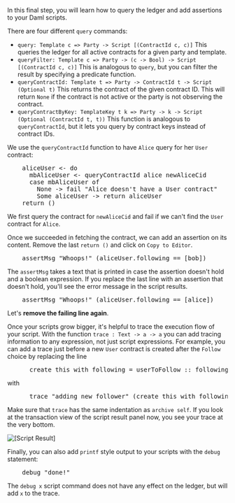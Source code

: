 In this final step, you will learn how to query the ledger and add assertions to your Daml scripts.

There are four different `query` commands:

  * `query: Template c => Party -> Script [(ContractId c, c)]` This queries the ledger for all
    active contracts for a given party and template.
  * `queryFilter: Template c => Party -> (c -> Bool) -> Script [(ContractId c, c)]` This is
    analogous to `query`, but you can filter the result by specifying a predicate function.
  * `queryContractId: Template t => Party -> ContractId t -> Script (Optional t)` This returns the
    contract of the given contract ID. This will return `None` if the contract is not active or the
    party is not observing the contract.
  * `queryContractByKey: TemplateKey t k => Party -> k -> Script (Optional (ContractId t, t))`
    This function is analogous to `queryContractId`, but it lets you query by contract keys instead
    of contract IDs.

We use the `queryContractId` function to have `Alice` query for her `User` contract:

<pre class="file" data-filename="daml/User.daml" data-target="append">
    aliceUser <- do
      mbAliceUser <- queryContractId alice newAliceCid
      case mbAliceUser of
        None -> fail "Alice doesn't have a User contract"
        Some aliceUser -> return aliceUser
    return ()
</pre>

We first query the contract for `newAliceCid` and fail if we can't find the `User` contract for
`Alice`.

Once we succeeded in fetching the contract, we can add an assertion on its content. Remove the last
`return ()` and click on `Copy to Editor`.

<pre class="file" data-filename="daml/User.daml" data-target="append">
    assertMsg "Whoops!" (aliceUser.following == [bob])
</pre>

The `assertMsg` takes a text that is printed in case the assertion doesn't hold and a boolean
expression. If you replace the last line with an assertion that doesn't hold, you'll see the error
message in the script results.

<pre class="file" data-filename="daml/User.daml" data-target="append">
    assertMsg "Whoops!" (aliceUser.following == [alice])
</pre>

Let's **remove the failing line again**.

Once your scripts grow bigger, it's helpful to trace the execution flow of your script. With the
function `trace : Text -> a -> a` you can add tracing information to any expression, not just
script expressions. For example, you can add a trace just before a new `User` contract is created
after the `Follow` choice by replacing the line

<pre>
      create this with following = userToFollow :: following
</pre>

with

<pre class="file" data-target="clipboard">
      trace "adding new follower" (create this with following = userToFollow :: following)
</pre>

Make sure that `trace` has the same indentation as `archive self`. If you look at the transaction
view of the script result panel now, you see your trace at the very bottom.

![[Script Result]](/daml/scenarios/scripts/assets/script-result-traces.png)

Finally, you can also add `printf` style output to your scripts with the `debug` statement:

<pre class="file" data-filename="daml/User.daml" data-target="append">
    debug "done!"
</pre>

The `debug x` script command does not have any effect on the ledger, but will add `x` to the trace.
